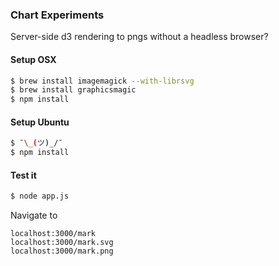 ### Chart Experiments

Server-side d3 rendering to pngs without a headless browser?

#### Setup OSX
```sh
$ brew install imagemagick --with-librsvg
$ brew install graphicsmagic
$ npm install
```

#### Setup Ubuntu
```sh
$ ¯\_(ツ)_/¯
$ npm install
```

#### Test it
```sh
$ node app.js
```

Navigate to

```
localhost:3000/mark
localhost:3000/mark.svg
localhost:3000/mark.png
```
